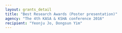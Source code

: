 ```yaml
---
layout: grants_detail
title: "Best Research Awards (Poster presentation)"
agency: "The 4th KASA & KSHA conference 2016"
recipient: "Yeonju Jo, Dongsun Yim"
---
```


